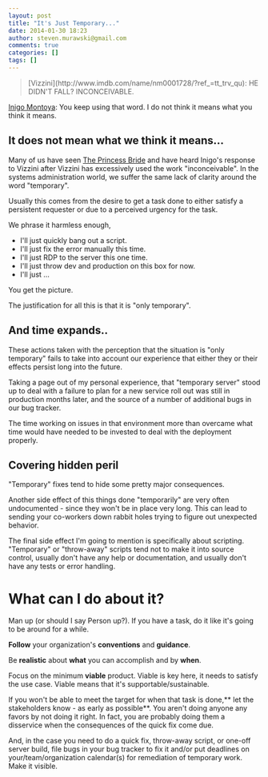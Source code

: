 ```yaml
---
layout: post
title: "It's Just Temporary..."
date: 2014-01-30 18:23
author: steven.murawski@gmail.com
comments: true
categories: []
tags: []
---
```



><p style="margin-left:0px; margin-right:0px">[Vizzini](http://www.imdb.com/name/nm0001728/?ref_=tt_trv_qu): HE DIDN'T FALL? INCONCEIVABLE.


[Inigo Montoya](http://www.imdb.com/name/nm0001597/?ref_=tt_trv_qu): You keep using that word. I do not think it means what you think it means.




## It does not mean what we think it means...



Many of us have seen [The Princess Bride](http://www.imdb.com/title/tt0093779/?ref_=ttqt_qt_tt) and have heard Inigo's response to Vizzini after Vizzini has excessively used the work "inconceivable". In the systems administration world, we suffer the same lack of clarity around the word "temporary".


Usually this comes from the desire to get a task done to either satisfy a persistent requester or due to a perceived urgency for the task. 

We phrase it harmless enough,


*   I'll just quickly bang out a script.
*   I'll just fix the error manually this time.
*   I'll just RDP to the server this one time.
*   I'll just throw dev and production on this box for now.
*   I'll just ...

You get the picture.

The justification for all this is that it is "only temporary".


## And time expands..

These actions taken with the perception that the situation is "only temporary" fails to take into account our experience that either they or their effects persist long into the future. 


Taking a page out of my personal experience, that "temporary server" stood up to deal with a failure to plan for a new service roll out was still in production months later, and the source of a number of additional bugs in our bug tracker.

The time working on issues in that environment more than overcame what time would have needed to be invested to deal with the deployment properly.


## Covering hidden peril



"Temporary" fixes tend to hide some pretty major consequences.


Another side effect of this things done "temporarily" are very often undocumented - since they won't be in place very long. This can lead to sending your co-workers down rabbit holes trying to figure out unexpected behavior.


The final side effect I'm going to mention is specifically about scripting. "Temporary" or "throw-away" scripts tend not to make it into source control, usually don't have any help or documentation, and usually don't have any tests or error handling.


# What can I do about it?



Man up (or should I say Person up?). If you have a task, do it like it's going to be around for a while. 


**Follow** your organization's **conventions** and **guidance**.


Be **realistic** about **what** you can accomplish and by **when**.


Focus on the minimum **viable** product. Viable is key here, it needs to satisfy the use case. Viable means that it's supportable/sustainable.


If you won't be able to meet the target for when that task is done,** let the stakeholders know - as early as possible**. You aren't doing anyone any favors by not doing it right. In fact, you are probably doing them a disservice when the consequences of the quick fix come due.


And, in the case you need to do a quick fix, throw-away script, or one-off server build, file bugs in your bug tracker to fix it and/or put deadlines on your/team/organization calendar(s) for remediation of temporary work. Make it visible.

